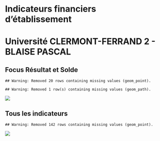Indicateurs financiers d’établissement
================

# Université CLERMONT-FERRAND 2 - BLAISE PASCAL

## Focus Résultat et Solde

    ## Warning: Removed 20 rows containing missing values (geom_point).

    ## Warning: Removed 1 row(s) containing missing values (geom_path).

![](université_clermont_ferrand_2___blaise_pascal_files/figure-gfm/etab.focus-1.png)<!-- -->

## Tous les indicateurs

    ## Warning: Removed 142 rows containing missing values (geom_point).

![](université_clermont_ferrand_2___blaise_pascal_files/figure-gfm/etab-1.png)<!-- -->
